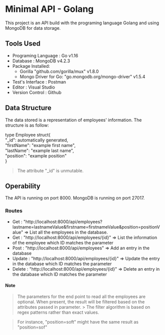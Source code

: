 # Minimal API - Golang

This project is an API build with the programing language Golang and using MongoDB for data storage.

## Tools Used
* Programing Language : Go v1.16
* Database : MongoDB v4.2.3
* Package Installed: 
  * Gorilla "github.com/gorilla/mux" v1.8.0
  * Mongo Driver for Go:  "go.mongodb.org/mongo-driver" v1.5.4
* Test's Interface : Postman
* Editor : Visual Studio
* Version Control : Github

## Data Structure
The data stored is a representation of employees' information. The structure is as follow:

type Employee struct{<br>
     "_id": automatically generated,<br>
     "firstName": "example first name",<br>
     "lastName": "example last name",<br>
     "position": "example position"<br>
}

> The attribute "_id" is unmutable.

## Operability
The API is running on port 8000.
MongoDB is running on port 27017.

### Routes
* Get : "http://localhost:8000/api/employees?lastname=lastnameValue&firstname=firstnameValue&position=positionValue" => List all the employees in the database.
* Get : "http://localhost:8000/api/employees/{id}" => List the information of the employee which ID matches the parameter
* Post : "http://localhost:8000/api/employees" => Add an entry in the database
* Update : "http://localhost:8000/api/employees/{id}" => Update the entry in the database which ID matches the parameter
* Delete : "http://localhost:8000/api/employees/{id}" => Delete an entry in the database which ID matches the parameter

#### Note
> The parameters for the end point to read all the employees are optional. When present, the result will be filtered based on the attributes passed in parameter. > The filter algorithm is based on regex patterns rather than exact values.

> For instance, "position=soft" might have the same result as "position=sof" 
